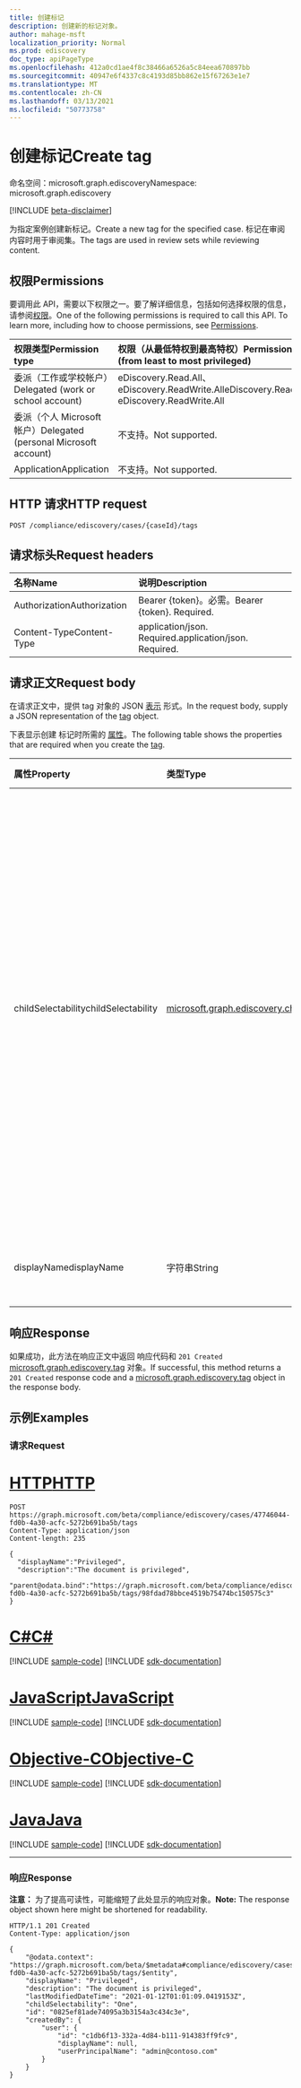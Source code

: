 ```yaml
---
title: 创建标记
description: 创建新的标记对象。
author: mahage-msft
localization_priority: Normal
ms.prod: ediscovery
doc_type: apiPageType
ms.openlocfilehash: 412a0cd1ae4f8c38466a6526a5c84eea670897bb
ms.sourcegitcommit: 40947e6f4337c8c4193d85bb862e15f67263e1e7
ms.translationtype: MT
ms.contentlocale: zh-CN
ms.lasthandoff: 03/13/2021
ms.locfileid: "50773758"
---
```

# <a name="create-tag"></a><span data-ttu-id="3ffdb-103">创建标记</span><span class="sxs-lookup"><span data-stu-id="3ffdb-103">Create tag</span></span>

<span data-ttu-id="3ffdb-104">命名空间：microsoft.graph.ediscovery</span><span class="sxs-lookup"><span data-stu-id="3ffdb-104">Namespace: microsoft.graph.ediscovery</span></span>

[!INCLUDE [beta-disclaimer](../../includes/beta-disclaimer.md)]

<span data-ttu-id="3ffdb-105">为指定案例创建新标记。</span><span class="sxs-lookup"><span data-stu-id="3ffdb-105">Create a new tag for the specified case.</span></span>  <span data-ttu-id="3ffdb-106">标记在审阅内容时用于审阅集。</span><span class="sxs-lookup"><span data-stu-id="3ffdb-106">The tags are used in review sets while reviewing content.</span></span>

## <a name="permissions"></a><span data-ttu-id="3ffdb-107">权限</span><span class="sxs-lookup"><span data-stu-id="3ffdb-107">Permissions</span></span>

<span data-ttu-id="3ffdb-p102">要调用此 API，需要以下权限之一。要了解详细信息，包括如何选择权限的信息，请参阅[权限](/graph/permissions-reference)。</span><span class="sxs-lookup"><span data-stu-id="3ffdb-p102">One of the following permissions is required to call this API. To learn more, including how to choose permissions, see [Permissions](/graph/permissions-reference).</span></span>

|<span data-ttu-id="3ffdb-110">权限类型</span><span class="sxs-lookup"><span data-stu-id="3ffdb-110">Permission type</span></span>|<span data-ttu-id="3ffdb-111">权限（从最低特权到最高特权）</span><span class="sxs-lookup"><span data-stu-id="3ffdb-111">Permissions (from least to most privileged)</span></span>|
|:---|:---|
|<span data-ttu-id="3ffdb-112">委派（工作或学校帐户）</span><span class="sxs-lookup"><span data-stu-id="3ffdb-112">Delegated (work or school account)</span></span>|<span data-ttu-id="3ffdb-113">eDiscovery.Read.All、eDiscovery.ReadWrite.All</span><span class="sxs-lookup"><span data-stu-id="3ffdb-113">eDiscovery.Read.All, eDiscovery.ReadWrite.All</span></span>|
|<span data-ttu-id="3ffdb-114">委派（个人 Microsoft 帐户）</span><span class="sxs-lookup"><span data-stu-id="3ffdb-114">Delegated (personal Microsoft account)</span></span>|<span data-ttu-id="3ffdb-115">不支持。</span><span class="sxs-lookup"><span data-stu-id="3ffdb-115">Not supported.</span></span>|
|<span data-ttu-id="3ffdb-116">Application</span><span class="sxs-lookup"><span data-stu-id="3ffdb-116">Application</span></span>|<span data-ttu-id="3ffdb-117">不支持。</span><span class="sxs-lookup"><span data-stu-id="3ffdb-117">Not supported.</span></span>|

## <a name="http-request"></a><span data-ttu-id="3ffdb-118">HTTP 请求</span><span class="sxs-lookup"><span data-stu-id="3ffdb-118">HTTP request</span></span>

<!-- {
  "blockType": "ignored"
}
-->

``` http
POST /compliance/ediscovery/cases/{caseId}/tags
```

## <a name="request-headers"></a><span data-ttu-id="3ffdb-119">请求标头</span><span class="sxs-lookup"><span data-stu-id="3ffdb-119">Request headers</span></span>

|<span data-ttu-id="3ffdb-120">名称</span><span class="sxs-lookup"><span data-stu-id="3ffdb-120">Name</span></span>|<span data-ttu-id="3ffdb-121">说明</span><span class="sxs-lookup"><span data-stu-id="3ffdb-121">Description</span></span>|
|:---|:---|
|<span data-ttu-id="3ffdb-122">Authorization</span><span class="sxs-lookup"><span data-stu-id="3ffdb-122">Authorization</span></span>|<span data-ttu-id="3ffdb-p103">Bearer {token}。必需。</span><span class="sxs-lookup"><span data-stu-id="3ffdb-p103">Bearer {token}. Required.</span></span>|
|<span data-ttu-id="3ffdb-125">Content-Type</span><span class="sxs-lookup"><span data-stu-id="3ffdb-125">Content-Type</span></span>|<span data-ttu-id="3ffdb-p104">application/json. Required.</span><span class="sxs-lookup"><span data-stu-id="3ffdb-p104">application/json. Required.</span></span>|

## <a name="request-body"></a><span data-ttu-id="3ffdb-128">请求正文</span><span class="sxs-lookup"><span data-stu-id="3ffdb-128">Request body</span></span>

<span data-ttu-id="3ffdb-129">在请求正文中，提供 tag 对象的 JSON [表示](../resources/ediscovery-tag.md) 形式。</span><span class="sxs-lookup"><span data-stu-id="3ffdb-129">In the request body, supply a JSON representation of the [tag](../resources/ediscovery-tag.md) object.</span></span>

<span data-ttu-id="3ffdb-130">下表显示创建 标记时所需的 [属性](../resources/ediscovery-tag.md)。</span><span class="sxs-lookup"><span data-stu-id="3ffdb-130">The following table shows the properties that are required when you create the [tag](../resources/ediscovery-tag.md).</span></span>

|<span data-ttu-id="3ffdb-131">属性</span><span class="sxs-lookup"><span data-stu-id="3ffdb-131">Property</span></span>|<span data-ttu-id="3ffdb-132">类型</span><span class="sxs-lookup"><span data-stu-id="3ffdb-132">Type</span></span>|<span data-ttu-id="3ffdb-133">说明</span><span class="sxs-lookup"><span data-stu-id="3ffdb-133">Description</span></span>|
|:---|:---|:---|
|<span data-ttu-id="3ffdb-134">childSelectability</span><span class="sxs-lookup"><span data-stu-id="3ffdb-134">childSelectability</span></span>|[<span data-ttu-id="3ffdb-135">microsoft.graph.ediscovery.childSelectability</span><span class="sxs-lookup"><span data-stu-id="3ffdb-135">microsoft.graph.ediscovery.childSelectability</span></span>](../resources/ediscovery-tag.md#childselectability-values)|<span data-ttu-id="3ffdb-136">指示是否可以将单个或多个子标记与文档关联。</span><span class="sxs-lookup"><span data-stu-id="3ffdb-136">Indicates whether a single or multiple child tags can be associated with a document.</span></span> <span data-ttu-id="3ffdb-137">可取值为：`One`、`Many`。</span><span class="sxs-lookup"><span data-stu-id="3ffdb-137">Possible values are: `One`, `Many`.</span></span>  <span data-ttu-id="3ffdb-138">此值控制 UX 是作为复选框还是单选按钮组显示标记。</span><span class="sxs-lookup"><span data-stu-id="3ffdb-138">This value controls whether the UX presents the tags as checkboxes or a radio button group.</span></span> <span data-ttu-id="3ffdb-139">必需。</span><span class="sxs-lookup"><span data-stu-id="3ffdb-139">Required.</span></span>|
|<span data-ttu-id="3ffdb-140">displayName</span><span class="sxs-lookup"><span data-stu-id="3ffdb-140">displayName</span></span>|<span data-ttu-id="3ffdb-141">字符串</span><span class="sxs-lookup"><span data-stu-id="3ffdb-141">String</span></span>|<span data-ttu-id="3ffdb-142">标记的显示名称。</span><span class="sxs-lookup"><span data-stu-id="3ffdb-142">Display name of the tag.</span></span> <span data-ttu-id="3ffdb-143">必需。</span><span class="sxs-lookup"><span data-stu-id="3ffdb-143">Required.</span></span>|

## <a name="response"></a><span data-ttu-id="3ffdb-144">响应</span><span class="sxs-lookup"><span data-stu-id="3ffdb-144">Response</span></span>

<span data-ttu-id="3ffdb-145">如果成功，此方法在响应正文中返回 响应代码和 `201 Created` [microsoft.graph.ediscovery.tag](../resources/ediscovery-tag.md) 对象。</span><span class="sxs-lookup"><span data-stu-id="3ffdb-145">If successful, this method returns a `201 Created` response code and a [microsoft.graph.ediscovery.tag](../resources/ediscovery-tag.md) object in the response body.</span></span>

## <a name="examples"></a><span data-ttu-id="3ffdb-146">示例</span><span class="sxs-lookup"><span data-stu-id="3ffdb-146">Examples</span></span>

### <a name="request"></a><span data-ttu-id="3ffdb-147">请求</span><span class="sxs-lookup"><span data-stu-id="3ffdb-147">Request</span></span>


# <a name="http"></a>[<span data-ttu-id="3ffdb-148">HTTP</span><span class="sxs-lookup"><span data-stu-id="3ffdb-148">HTTP</span></span>](#tab/http)
<!-- {
  "blockType": "request",
  "name": "create_tag_from_"
}
-->

``` http
POST https://graph.microsoft.com/beta/compliance/ediscovery/cases/47746044-fd0b-4a30-acfc-5272b691ba5b/tags
Content-Type: application/json
Content-length: 235

{
  "displayName":"Privileged",
  "description":"The document is privileged",
  "parent@odata.bind":"https://graph.microsoft.com/beta/compliance/ediscovery/cases/47746044-fd0b-4a30-acfc-5272b691ba5b/tags/98fdad78bbce4519b75474bc150575c3"
}
```
# <a name="c"></a>[<span data-ttu-id="3ffdb-149">C#</span><span class="sxs-lookup"><span data-stu-id="3ffdb-149">C#</span></span>](#tab/csharp)
[!INCLUDE [sample-code](../includes/snippets/csharp/create-tag-from--csharp-snippets.md)]
[!INCLUDE [sdk-documentation](../includes/snippets/snippets-sdk-documentation-link.md)]

# <a name="javascript"></a>[<span data-ttu-id="3ffdb-150">JavaScript</span><span class="sxs-lookup"><span data-stu-id="3ffdb-150">JavaScript</span></span>](#tab/javascript)
[!INCLUDE [sample-code](../includes/snippets/javascript/create-tag-from--javascript-snippets.md)]
[!INCLUDE [sdk-documentation](../includes/snippets/snippets-sdk-documentation-link.md)]

# <a name="objective-c"></a>[<span data-ttu-id="3ffdb-151">Objective-C</span><span class="sxs-lookup"><span data-stu-id="3ffdb-151">Objective-C</span></span>](#tab/objc)
[!INCLUDE [sample-code](../includes/snippets/objc/create-tag-from--objc-snippets.md)]
[!INCLUDE [sdk-documentation](../includes/snippets/snippets-sdk-documentation-link.md)]

# <a name="java"></a>[<span data-ttu-id="3ffdb-152">Java</span><span class="sxs-lookup"><span data-stu-id="3ffdb-152">Java</span></span>](#tab/java)
[!INCLUDE [sample-code](../includes/snippets/java/create-tag-from--java-snippets.md)]
[!INCLUDE [sdk-documentation](../includes/snippets/snippets-sdk-documentation-link.md)]

---


### <a name="response"></a><span data-ttu-id="3ffdb-153">响应</span><span class="sxs-lookup"><span data-stu-id="3ffdb-153">Response</span></span>

<span data-ttu-id="3ffdb-154">**注意：** 为了提高可读性，可能缩短了此处显示的响应对象。</span><span class="sxs-lookup"><span data-stu-id="3ffdb-154">**Note:** The response object shown here might be shortened for readability.</span></span>
<!-- {
  "blockType": "response",
  "truncated": true,
  "@odata.type": "microsoft.graph.ediscovery.tag"
}
-->

``` http
HTTP/1.1 201 Created
Content-Type: application/json

{
    "@odata.context": "https://graph.microsoft.com/beta/$metadata#compliance/ediscovery/cases/47746044-fd0b-4a30-acfc-5272b691ba5b/tags/$entity",
    "displayName": "Privileged",
    "description": "The document is privileged",
    "lastModifiedDateTime": "2021-01-12T01:01:09.0419153Z",
    "childSelectability": "One",
    "id": "0825ef81ade74095a3b3154a3c434c3e",
    "createdBy": {
        "user": {
            "id": "c1db6f13-332a-4d84-b111-914383ff9fc9",
            "displayName": null,
            "userPrincipalName": "admin@contoso.com"
        }
    }
}
```
